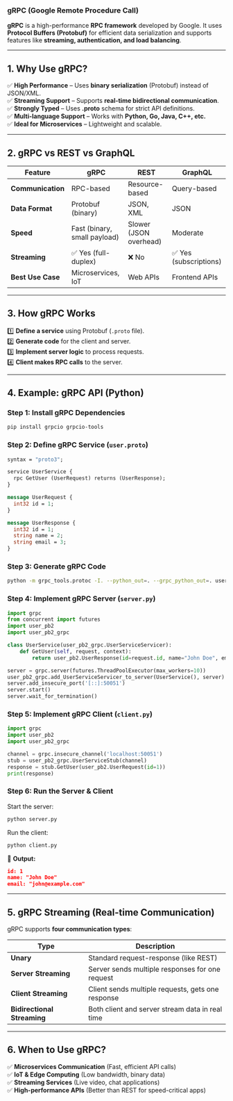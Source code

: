 ### **gRPC (Google Remote Procedure Call)**  

**gRPC** is a high-performance **RPC framework** developed by Google. It uses **Protocol Buffers (Protobuf)** for efficient data serialization and supports features like **streaming, authentication, and load balancing**.

---

## **1. Why Use gRPC?**  

✅ **High Performance** – Uses **binary serialization** (Protobuf) instead of JSON/XML.  
✅ **Streaming Support** – Supports **real-time bidirectional communication**.  
✅ **Strongly Typed** – Uses **.proto** schema for strict API definitions.  
✅ **Multi-language Support** – Works with **Python, Go, Java, C++, etc.**  
✅ **Ideal for Microservices** – Lightweight and scalable.  

---

## **2. gRPC vs REST vs GraphQL**  

| Feature      | gRPC               | REST               | GraphQL            |
|-------------|-------------------|-------------------|--------------------|
| **Communication** | RPC-based      | Resource-based    | Query-based       |
| **Data Format**  | Protobuf (binary) | JSON, XML         | JSON              |
| **Speed**  | Fast (binary, small payload) | Slower (JSON overhead) | Moderate |
| **Streaming**  | ✅ Yes (full-duplex) | ❌ No | ✅ Yes (subscriptions) |
| **Best Use Case** | Microservices, IoT | Web APIs | Frontend APIs |

---

## **3. How gRPC Works**  

1️⃣ **Define a service** using Protobuf (`.proto` file).  
2️⃣ **Generate code** for the client and server.  
3️⃣ **Implement server logic** to process requests.  
4️⃣ **Client makes RPC calls** to the server.  

---

## **4. Example: gRPC API (Python)**  

### **Step 1: Install gRPC Dependencies**  
```sh
pip install grpcio grpcio-tools
```

### **Step 2: Define gRPC Service (`user.proto`)**
```proto
syntax = "proto3";

service UserService {
  rpc GetUser (UserRequest) returns (UserResponse);
}

message UserRequest {
  int32 id = 1;
}

message UserResponse {
  int32 id = 1;
  string name = 2;
  string email = 3;
}
```

### **Step 3: Generate gRPC Code**
```sh
python -m grpc_tools.protoc -I. --python_out=. --grpc_python_out=. user.proto
```

### **Step 4: Implement gRPC Server (`server.py`)**
```python
import grpc
from concurrent import futures
import user_pb2
import user_pb2_grpc

class UserService(user_pb2_grpc.UserServiceServicer):
    def GetUser(self, request, context):
        return user_pb2.UserResponse(id=request.id, name="John Doe", email="john@example.com")

server = grpc.server(futures.ThreadPoolExecutor(max_workers=10))
user_pb2_grpc.add_UserServiceServicer_to_server(UserService(), server)
server.add_insecure_port('[::]:50051')
server.start()
server.wait_for_termination()
```

### **Step 5: Implement gRPC Client (`client.py`)**
```python
import grpc
import user_pb2
import user_pb2_grpc

channel = grpc.insecure_channel('localhost:50051')
stub = user_pb2_grpc.UserServiceStub(channel)
response = stub.GetUser(user_pb2.UserRequest(id=1))
print(response)
```

### **Step 6: Run the Server & Client**
Start the server:
```sh
python server.py
```
Run the client:
```sh
python client.py
```
🔹 **Output:**
```json
id: 1
name: "John Doe"
email: "john@example.com"
```

---

## **5. gRPC Streaming (Real-time Communication)**  
gRPC supports **four communication types**:  

| Type               | Description |
|-------------------|-------------|
| **Unary** | Standard request-response (like REST) |
| **Server Streaming** | Server sends multiple responses for one request |
| **Client Streaming** | Client sends multiple requests, gets one response |
| **Bidirectional Streaming** | Both client and server stream data in real time |

---

## **6. When to Use gRPC?**  
✅ **Microservices Communication** (Fast, efficient API calls)  
✅ **IoT & Edge Computing** (Low bandwidth, binary data)  
✅ **Streaming Services** (Live video, chat applications)  
✅ **High-performance APIs** (Better than REST for speed-critical apps)  
